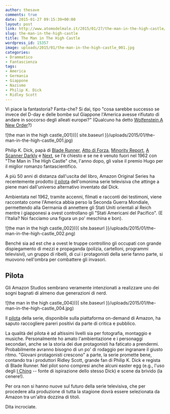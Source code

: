 ```yaml
---
author: thesave
comments: true
date: 2015-01-27 09:15:39+00:00
layout: post
link: http://www.atomodelmale.it/2015/01/27/the-man-in-the-high-castle/
slug: the-man-in-the-high-castle
title: The Man in The High Castle
wordpress_id: 15357
image: uploads/2015/01/the-man-in-the-high-castle_001.jpg
categories:
- Drammatico
- Fantascienza
tags:
- America
- Germania
- Giappone
- Nazismo
- Philip K. Dick
- Ridley Scott
---
```


Vi piace la fantastoria? Fanta-che? Si dai, tipo "cosa sarebbe successo se invece del D-day e delle bombe sul Giappone l'America avesse rifiutato di andare in soccorso degli alleati europei?" (Qualcuno ha detto [Wolfenstein A New Order](/2014/07/23/wolfenstein-the-new-order.html)?)

![the man in the high castle_001]({{ site.baseurl }}/uploads/2015/01/the-man-in-the-high-castle_001.jpg)

Philip K. Dick, papà di [Blade Runner](http://it.wikipedia.org/wiki/Blade_Runner), [Atto di Forza](http://it.wikipedia.org/wiki/Atto_di_forza), [Minority Report](http://it.wikipedia.org/wiki/Minority_Report), [A Scanner Darkly](http://it.wikipedia.org/wiki/A_Scanner_Darkly_-_Un_oscuro_scrutare) e [Next](http://it.wikipedia.org/wiki/Next_(film)), se l'è chiesto e se ne è venuto fuori nel 1962 con "The Man in The High Castle" che, l'anno dopo, gli valse il premio Hugo per il miglior romanzo fantascientifico.

A più 50 anni di distanza dall'uscita del libro, Amazon Original Series ha recentemente prodotto [il pilota](http://it.wikipedia.org/wiki/The_Man_in_the_High_Castle_(serie_televisiva)) dell'omonima serie televisiva che attinge a piene mani dall'universo alternativo inventato dal Dick.

Ambientata nel 1962, tramite accenni, filmati e racconti dei testimoni, viene raccontato come l'America abbia perso la Seconda Guerra Mondiale, permettendo alla Germania di annettere gli Stati Uniti orientali al Reich mentre i giapponesi a ovest controllano gli "Stati Americani del Pacifico". (E l'Italia? Noi facciamo una figura un po' meschina e bon).

![the man in the high castle_002]({{ site.baseurl }}/uploads/2015/01/the-man-in-the-high-castle_002.png)

Benché sia ad est che a ovest le truppe controllino gli occupati con grande dispiegamento di mezzi e propaganda (polizia, cartelloni, programmi televisivi), un gruppo di ribelli, di cui i protagonisti della serie fanno parte, si muovono nell'ombra per combattere gli invasori.

## Pilota

Gli Amazon Studios sembrano veramente intenzionati a realizzare uno dei sogni bagnati di almeno due generazioni di nerd.

![the man in the high castle_004]({{ site.baseurl }}/uploads/2015/01/the-man-in-the-high-castle_004.jpg)

Il [pilota](http://www.amazon.com/gp/product/B00RSI6NKS) della serie, disponibile sulla piattaforma on-demand di Amazon, ha saputo raccogliere pareri positivi da parte di critica e pubblico.

La qualità del pilota è ad altissimi livelli sia per fotografia, montaggio e musiche. Personalmente ho amato l'ambientazione e i personaggi secondari, anche se la storia dei due protagonisti ha faticato a prendermi. Probabilmente avranno bisogno di un po' di rodaggio per ingranare il giusto ritmo. "Giovani protagonisti crescono" a parte, la serie promette bene, contando tra i produttori Ridley Scott, grande fan di Philip K. Dick e regista di Blade Runner. Nel pilot sono compresi anche alcuni easter egg (e.g., l'uso degli [I Ching](http://it.wikipedia.org/wiki/Libro_dei_Mutamenti) -- fonte di ispirazione dello stesso Dick) e scene da brivido (la cenere!).

Per ora non si hanno nuove sul futuro della serie televisiva, che per procedere alla produzione di tutta la stagione dovrà essere selezionata da Amazon tra un'altra dozzina di titoli.

Dita incrociate.
